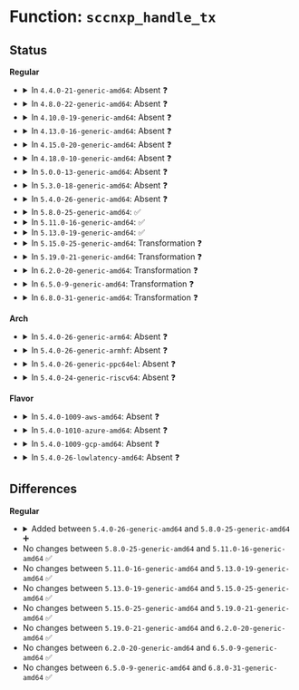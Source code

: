 # Function: <code>sccnxp_handle_tx</code>

## Status
<b>Regular</b>
<ul>
<li>
<details>
<summary>In <code>4.4.0-21-generic-amd64</code>: Absent ❓</summary>

```json
{
  "name": "sccnxp_handle_tx",
  "collision_type": "Unique Static",
  "inline_type": "Full",
  "funcs": [
    {
      "addr": 18446744071584152862,
      "name": "sccnxp_handle_tx",
      "external": false,
      "loc": "drivers/tty/serial/sccnxp.c:409",
      "file": "drivers/tty/serial/sccnxp.c",
      "inline": "not declared, inlined",
      "caller_inline": [
        "drivers/tty/serial/sccnxp.c:sccnxp_handle_events"
      ],
      "caller_func": []
    }
  ],
  "symbols": []
}
```
</details>
</li>
<li>
<details>
<summary>In <code>4.8.0-22-generic-amd64</code>: Absent ❓</summary>

```json
{
  "name": "sccnxp_handle_tx",
  "collision_type": "Unique Static",
  "inline_type": "Full",
  "funcs": [
    {
      "addr": 18446744071584490090,
      "name": "sccnxp_handle_tx",
      "external": false,
      "loc": "drivers/tty/serial/sccnxp.c:409",
      "file": "drivers/tty/serial/sccnxp.c",
      "inline": "not declared, inlined",
      "caller_inline": [
        "drivers/tty/serial/sccnxp.c:sccnxp_handle_events"
      ],
      "caller_func": []
    }
  ],
  "symbols": []
}
```
</details>
</li>
<li>
<details>
<summary>In <code>4.10.0-19-generic-amd64</code>: Absent ❓</summary>

```json
{
  "name": "sccnxp_handle_tx",
  "collision_type": "Unique Static",
  "inline_type": "Full",
  "funcs": [
    {
      "addr": 18446744071584672218,
      "name": "sccnxp_handle_tx",
      "external": false,
      "loc": "drivers/tty/serial/sccnxp.c:409",
      "file": "drivers/tty/serial/sccnxp.c",
      "inline": "not declared, inlined",
      "caller_inline": [
        "drivers/tty/serial/sccnxp.c:sccnxp_handle_events"
      ],
      "caller_func": []
    }
  ],
  "symbols": []
}
```
</details>
</li>
<li>
<details>
<summary>In <code>4.13.0-16-generic-amd64</code>: Absent ❓</summary>

```json
{
  "name": "sccnxp_handle_tx",
  "collision_type": "Unique Static",
  "inline_type": "Full",
  "funcs": [
    {
      "addr": 18446744071584753975,
      "name": "sccnxp_handle_tx",
      "external": false,
      "loc": "drivers/tty/serial/sccnxp.c:409",
      "file": "drivers/tty/serial/sccnxp.c",
      "inline": "not declared, inlined",
      "caller_inline": [
        "drivers/tty/serial/sccnxp.c:sccnxp_handle_events"
      ],
      "caller_func": []
    }
  ],
  "symbols": []
}
```
</details>
</li>
<li>
<details>
<summary>In <code>4.15.0-20-generic-amd64</code>: Absent ❓</summary>

```json
{
  "name": "sccnxp_handle_tx",
  "collision_type": "Unique Static",
  "inline_type": "Full",
  "funcs": [
    {
      "addr": 18446744071585168103,
      "name": "sccnxp_handle_tx",
      "external": false,
      "loc": "drivers/tty/serial/sccnxp.c:405",
      "file": "drivers/tty/serial/sccnxp.c",
      "inline": "not declared, inlined",
      "caller_inline": [
        "drivers/tty/serial/sccnxp.c:sccnxp_handle_events"
      ],
      "caller_func": []
    }
  ],
  "symbols": []
}
```
</details>
</li>
<li>
<details>
<summary>In <code>4.18.0-10-generic-amd64</code>: Absent ❓</summary>

```json
{
  "name": "sccnxp_handle_tx",
  "collision_type": "Unique Static",
  "inline_type": "Full",
  "funcs": [
    {
      "addr": 18446744071585403325,
      "name": "sccnxp_handle_tx",
      "external": false,
      "loc": "drivers/tty/serial/sccnxp.c:405",
      "file": "drivers/tty/serial/sccnxp.c",
      "inline": "not declared, inlined",
      "caller_inline": [
        "drivers/tty/serial/sccnxp.c:sccnxp_handle_events"
      ],
      "caller_func": []
    }
  ],
  "symbols": []
}
```
</details>
</li>
<li>
<details>
<summary>In <code>5.0.0-13-generic-amd64</code>: Absent ❓</summary>

```json
{
  "name": "sccnxp_handle_tx",
  "collision_type": "Unique Static",
  "inline_type": "Full",
  "funcs": [
    {
      "addr": 18446744071585526837,
      "name": "sccnxp_handle_tx",
      "external": false,
      "loc": "drivers/tty/serial/sccnxp.c:444",
      "file": "drivers/tty/serial/sccnxp.c",
      "inline": "not declared, inlined",
      "caller_inline": [
        "drivers/tty/serial/sccnxp.c:sccnxp_handle_events"
      ],
      "caller_func": []
    }
  ],
  "symbols": []
}
```
</details>
</li>
<li>
<details>
<summary>In <code>5.3.0-18-generic-amd64</code>: Absent ❓</summary>

```json
{
  "name": "sccnxp_handle_tx",
  "collision_type": "Unique Static",
  "inline_type": "Full",
  "funcs": [
    {
      "addr": 18446744071585745500,
      "name": "sccnxp_handle_tx",
      "external": false,
      "loc": "drivers/tty/serial/sccnxp.c:444",
      "file": "drivers/tty/serial/sccnxp.c",
      "inline": "not declared, inlined",
      "caller_inline": [
        "drivers/tty/serial/sccnxp.c:sccnxp_handle_events"
      ],
      "caller_func": []
    }
  ],
  "symbols": []
}
```
</details>
</li>
<li>
<details>
<summary>In <code>5.4.0-26-generic-amd64</code>: Absent ❓</summary>

```json
{
  "name": "sccnxp_handle_tx",
  "collision_type": "Unique Static",
  "inline_type": "Full",
  "funcs": [
    {
      "addr": 18446744071585887740,
      "name": "sccnxp_handle_tx",
      "external": false,
      "loc": "drivers/tty/serial/sccnxp.c:444",
      "file": "drivers/tty/serial/sccnxp.c",
      "inline": "not declared, inlined",
      "caller_inline": [
        "drivers/tty/serial/sccnxp.c:sccnxp_handle_events"
      ],
      "caller_func": []
    }
  ],
  "symbols": []
}
```
</details>
</li>
<li>
<details>
<summary>In <code>5.8.0-25-generic-amd64</code>: ✅</summary>

```c
void sccnxp_handle_tx(struct uart_port * port)
```

```json
{
  "name": "sccnxp_handle_tx",
  "collision_type": "Unique Static",
  "inline_type": "No",
  "funcs": [
    {
      "addr": 18446744071586624368,
      "name": "sccnxp_handle_tx",
      "external": false,
      "loc": "drivers/tty/serial/sccnxp.c:440",
      "file": "drivers/tty/serial/sccnxp.c",
      "inline": "seen, unknown",
      "caller_inline": [],
      "caller_func": [
        "drivers/tty/serial/sccnxp.c:sccnxp_handle_events",
        "drivers/tty/serial/sccnxp.c:sccnxp_handle_events"
      ]
    }
  ],
  "symbols": [
    {
      "addr": 18446744071586624368,
      "name": "sccnxp_handle_tx",
      "section": ".text",
      "bind": "STB_LOCAL",
      "size": 701
    }
  ]
}
```
</details>
</li>
<li>
<details>
<summary>In <code>5.11.0-16-generic-amd64</code>: ✅</summary>

```c
void sccnxp_handle_tx(struct uart_port * port)
```

```json
{
  "name": "sccnxp_handle_tx",
  "collision_type": "Unique Static",
  "inline_type": "No",
  "funcs": [
    {
      "addr": 18446744071586733904,
      "name": "sccnxp_handle_tx",
      "external": false,
      "loc": "drivers/tty/serial/sccnxp.c:440",
      "file": "drivers/tty/serial/sccnxp.c",
      "inline": "seen, unknown",
      "caller_inline": [],
      "caller_func": [
        "drivers/tty/serial/sccnxp.c:sccnxp_handle_events",
        "drivers/tty/serial/sccnxp.c:sccnxp_handle_events"
      ]
    }
  ],
  "symbols": [
    {
      "addr": 18446744071586733904,
      "name": "sccnxp_handle_tx",
      "section": ".text",
      "bind": "STB_LOCAL",
      "size": 695
    }
  ]
}
```
</details>
</li>
<li>
<details>
<summary>In <code>5.13.0-19-generic-amd64</code>: ✅</summary>

```c
void sccnxp_handle_tx(struct uart_port * port)
```

```json
{
  "name": "sccnxp_handle_tx",
  "collision_type": "Unique Static",
  "inline_type": "No",
  "funcs": [
    {
      "addr": 18446744071586617536,
      "name": "sccnxp_handle_tx",
      "external": false,
      "loc": "drivers/tty/serial/sccnxp.c:440",
      "file": "drivers/tty/serial/sccnxp.c",
      "inline": "seen, unknown",
      "caller_inline": [],
      "caller_func": [
        "drivers/tty/serial/sccnxp.c:sccnxp_handle_events",
        "drivers/tty/serial/sccnxp.c:sccnxp_handle_events"
      ]
    }
  ],
  "symbols": [
    {
      "addr": 18446744071586617536,
      "name": "sccnxp_handle_tx",
      "section": ".text",
      "bind": "STB_LOCAL",
      "size": 691
    }
  ]
}
```
</details>
</li>
<li>
<details>
<summary>In <code>5.15.0-25-generic-amd64</code>: Transformation ❓</summary>

```c
void sccnxp_handle_tx(struct uart_port * port)
```

```json
{
  "name": "sccnxp_handle_tx",
  "collision_type": "Unique Static",
  "inline_type": "No",
  "funcs": [
    {
      "addr": 0,
      "name": "sccnxp_handle_tx",
      "external": false,
      "loc": "drivers/tty/serial/sccnxp.c:440",
      "file": "drivers/tty/serial/sccnxp.c",
      "inline": "seen, unknown",
      "caller_inline": [],
      "caller_func": [
        "drivers/tty/serial/sccnxp.c:sccnxp_handle_events"
      ]
    }
  ],
  "symbols": [
    {
      "addr": 18446744071587164384,
      "name": "sccnxp_handle_tx",
      "section": ".text",
      "bind": "STB_LOCAL",
      "size": 434
    },
    {
      "addr": 18446744071592453764,
      "name": "sccnxp_handle_tx.cold",
      "section": ".text",
      "bind": "STB_LOCAL",
      "size": 21
    }
  ]
}
```
</details>
</li>
<li>
<details>
<summary>In <code>5.19.0-21-generic-amd64</code>: Transformation ❓</summary>

```c
void sccnxp_handle_tx(struct uart_port * port)
```

```json
{
  "name": "sccnxp_handle_tx",
  "collision_type": "Unique Static",
  "inline_type": "No",
  "funcs": [
    {
      "addr": 0,
      "name": "sccnxp_handle_tx",
      "external": false,
      "loc": "drivers/tty/serial/sccnxp.c:440",
      "file": "drivers/tty/serial/sccnxp.c",
      "inline": "seen, unknown",
      "caller_inline": [],
      "caller_func": [
        "drivers/tty/serial/sccnxp.c:sccnxp_handle_events"
      ]
    }
  ],
  "symbols": [
    {
      "addr": 18446744071588475424,
      "name": "sccnxp_handle_tx",
      "section": ".text",
      "bind": "STB_LOCAL",
      "size": 484
    },
    {
      "addr": 18446744071594322112,
      "name": "sccnxp_handle_tx.cold",
      "section": ".text",
      "bind": "STB_LOCAL",
      "size": 21
    }
  ]
}
```
</details>
</li>
<li>
<details>
<summary>In <code>6.2.0-20-generic-amd64</code>: Transformation ❓</summary>

```c
void sccnxp_handle_tx(struct uart_port * port)
```

```json
{
  "name": "sccnxp_handle_tx",
  "collision_type": "Unique Static",
  "inline_type": "No",
  "funcs": [
    {
      "addr": 0,
      "name": "sccnxp_handle_tx",
      "external": false,
      "loc": "drivers/tty/serial/sccnxp.c:440",
      "file": "drivers/tty/serial/sccnxp.c",
      "inline": "seen, unknown",
      "caller_inline": [],
      "caller_func": [
        "drivers/tty/serial/sccnxp.c:sccnxp_handle_events"
      ]
    }
  ],
  "symbols": [
    {
      "addr": 18446744071589909936,
      "name": "sccnxp_handle_tx",
      "section": ".text",
      "bind": "STB_LOCAL",
      "size": 491
    },
    {
      "addr": 18446744071596237587,
      "name": "sccnxp_handle_tx.cold",
      "section": ".text",
      "bind": "STB_LOCAL",
      "size": 21
    }
  ]
}
```
</details>
</li>
<li>
<details>
<summary>In <code>6.5.0-9-generic-amd64</code>: Transformation ❓</summary>

```c
void sccnxp_handle_tx(struct uart_port * port)
```

```json
{
  "name": "sccnxp_handle_tx",
  "collision_type": "Unique Static",
  "inline_type": "No",
  "funcs": [
    {
      "addr": 0,
      "name": "sccnxp_handle_tx",
      "external": false,
      "loc": "drivers/tty/serial/sccnxp.c:440",
      "file": "drivers/tty/serial/sccnxp.c",
      "inline": "seen, unknown",
      "caller_inline": [],
      "caller_func": [
        "drivers/tty/serial/sccnxp.c:sccnxp_handle_events"
      ]
    }
  ],
  "symbols": [
    {
      "addr": 18446744071590219056,
      "name": "sccnxp_handle_tx",
      "section": ".text",
      "bind": "STB_LOCAL",
      "size": 498
    },
    {
      "addr": 18446744071596765754,
      "name": "sccnxp_handle_tx.cold",
      "section": ".text",
      "bind": "STB_LOCAL",
      "size": 42
    }
  ]
}
```
</details>
</li>
<li>
<details>
<summary>In <code>6.8.0-31-generic-amd64</code>: Transformation ❓</summary>

```c
void sccnxp_handle_tx(struct uart_port * port)
```

```json
{
  "name": "sccnxp_handle_tx",
  "collision_type": "Unique Static",
  "inline_type": "No",
  "funcs": [
    {
      "addr": 0,
      "name": "sccnxp_handle_tx",
      "external": false,
      "loc": "drivers/tty/serial/sccnxp.c:439",
      "file": "drivers/tty/serial/sccnxp.c",
      "inline": "seen, unknown",
      "caller_inline": [],
      "caller_func": [
        "drivers/tty/serial/sccnxp.c:sccnxp_handle_events"
      ]
    }
  ],
  "symbols": [
    {
      "addr": 18446744071590559776,
      "name": "sccnxp_handle_tx",
      "section": ".text",
      "bind": "STB_LOCAL",
      "size": 498
    },
    {
      "addr": 18446744071597674387,
      "name": "sccnxp_handle_tx.cold",
      "section": ".text",
      "bind": "STB_LOCAL",
      "size": 42
    }
  ]
}
```
</details>
</li>
</ul>
<b>Arch</b>
<ul>
<li>
<details>
<summary>In <code>5.4.0-26-generic-arm64</code>: Absent ❓</summary>

```json
{
  "name": "sccnxp_handle_tx",
  "collision_type": "Unique Static",
  "inline_type": "Full",
  "funcs": [
    {
      "addr": 18446603336498674900,
      "name": "sccnxp_handle_tx",
      "external": false,
      "loc": "drivers/tty/serial/sccnxp.c:444",
      "file": "drivers/tty/serial/sccnxp.c",
      "inline": "not declared, inlined",
      "caller_inline": [
        "drivers/tty/serial/sccnxp.c:sccnxp_handle_events"
      ],
      "caller_func": []
    }
  ],
  "symbols": []
}
```
</details>
</li>
<li>
<details>
<summary>In <code>5.4.0-26-generic-armhf</code>: Absent ❓</summary>

```json
{
  "name": "sccnxp_handle_tx",
  "collision_type": "Unique Static",
  "inline_type": "Full",
  "funcs": [
    {
      "addr": 3231295976,
      "name": "sccnxp_handle_tx",
      "external": false,
      "loc": "drivers/tty/serial/sccnxp.c:444",
      "file": "drivers/tty/serial/sccnxp.c",
      "inline": "not declared, inlined",
      "caller_inline": [
        "drivers/tty/serial/sccnxp.c:sccnxp_handle_events"
      ],
      "caller_func": []
    }
  ],
  "symbols": []
}
```
</details>
</li>
<li>
<details>
<summary>In <code>5.4.0-26-generic-ppc64el</code>: Absent ❓</summary>

```json
{
  "name": "sccnxp_handle_tx",
  "collision_type": "Unique Static",
  "inline_type": "Full",
  "funcs": [
    {
      "addr": 13835058055291850496,
      "name": "sccnxp_handle_tx",
      "external": false,
      "loc": "drivers/tty/serial/sccnxp.c:444",
      "file": "drivers/tty/serial/sccnxp.c",
      "inline": "not declared, inlined",
      "caller_inline": [
        "drivers/tty/serial/sccnxp.c:sccnxp_handle_events"
      ],
      "caller_func": []
    }
  ],
  "symbols": []
}
```
</details>
</li>
<li>
<details>
<summary>In <code>5.4.0-24-generic-riscv64</code>: Absent ❓</summary>

```json
{
  "name": "sccnxp_handle_tx",
  "collision_type": "Unique Static",
  "inline_type": "Full",
  "funcs": [
    {
      "addr": 18446743936276219618,
      "name": "sccnxp_handle_tx",
      "external": false,
      "loc": "drivers/tty/serial/sccnxp.c:444",
      "file": "drivers/tty/serial/sccnxp.c",
      "inline": "not declared, inlined",
      "caller_inline": [
        "drivers/tty/serial/sccnxp.c:sccnxp_handle_events"
      ],
      "caller_func": []
    }
  ],
  "symbols": []
}
```
</details>
</li>
</ul>
<b>Flavor</b>
<ul>
<li>
<details>
<summary>In <code>5.4.0-1009-aws-amd64</code>: Absent ❓</summary>

```json
{
  "name": "sccnxp_handle_tx",
  "collision_type": "Unique Static",
  "inline_type": "Full",
  "funcs": [
    {
      "addr": 18446744071585648732,
      "name": "sccnxp_handle_tx",
      "external": false,
      "loc": "drivers/tty/serial/sccnxp.c:444",
      "file": "drivers/tty/serial/sccnxp.c",
      "inline": "not declared, inlined",
      "caller_inline": [
        "drivers/tty/serial/sccnxp.c:sccnxp_handle_events"
      ],
      "caller_func": []
    }
  ],
  "symbols": []
}
```
</details>
</li>
<li>
<details>
<summary>In <code>5.4.0-1010-azure-amd64</code>: Absent ❓</summary>

```json
{
  "name": "sccnxp_handle_tx",
  "collision_type": "Unique Static",
  "inline_type": "Full",
  "funcs": [
    {
      "addr": 18446744071585513804,
      "name": "sccnxp_handle_tx",
      "external": false,
      "loc": "drivers/tty/serial/sccnxp.c:444",
      "file": "drivers/tty/serial/sccnxp.c",
      "inline": "not declared, inlined",
      "caller_inline": [
        "drivers/tty/serial/sccnxp.c:sccnxp_handle_events"
      ],
      "caller_func": []
    }
  ],
  "symbols": []
}
```
</details>
</li>
<li>
<details>
<summary>In <code>5.4.0-1009-gcp-amd64</code>: Absent ❓</summary>

```json
{
  "name": "sccnxp_handle_tx",
  "collision_type": "Unique Static",
  "inline_type": "Full",
  "funcs": [
    {
      "addr": 18446744071585838140,
      "name": "sccnxp_handle_tx",
      "external": false,
      "loc": "drivers/tty/serial/sccnxp.c:444",
      "file": "drivers/tty/serial/sccnxp.c",
      "inline": "not declared, inlined",
      "caller_inline": [
        "drivers/tty/serial/sccnxp.c:sccnxp_handle_events"
      ],
      "caller_func": []
    }
  ],
  "symbols": []
}
```
</details>
</li>
<li>
<details>
<summary>In <code>5.4.0-26-lowlatency-amd64</code>: Absent ❓</summary>

```json
{
  "name": "sccnxp_handle_tx",
  "collision_type": "Unique Static",
  "inline_type": "Full",
  "funcs": [
    {
      "addr": 18446744071585945756,
      "name": "sccnxp_handle_tx",
      "external": false,
      "loc": "drivers/tty/serial/sccnxp.c:444",
      "file": "drivers/tty/serial/sccnxp.c",
      "inline": "not declared, inlined",
      "caller_inline": [
        "drivers/tty/serial/sccnxp.c:sccnxp_handle_events"
      ],
      "caller_func": []
    }
  ],
  "symbols": []
}
```
</details>
</li>
</ul>

## Differences
<b>Regular</b>
<ul>
<li>
<details>
<summary>Added between <code>5.4.0-26-generic-amd64</code> and <code>5.8.0-25-generic-amd64</code> ➕</summary>

```c
void sccnxp_handle_tx(struct uart_port * port)
```
</details>
</li>
<li>
No changes between <code>5.8.0-25-generic-amd64</code> and <code>5.11.0-16-generic-amd64</code> ✅
</li>
<li>
No changes between <code>5.11.0-16-generic-amd64</code> and <code>5.13.0-19-generic-amd64</code> ✅
</li>
<li>
No changes between <code>5.13.0-19-generic-amd64</code> and <code>5.15.0-25-generic-amd64</code> ✅
</li>
<li>
No changes between <code>5.15.0-25-generic-amd64</code> and <code>5.19.0-21-generic-amd64</code> ✅
</li>
<li>
No changes between <code>5.19.0-21-generic-amd64</code> and <code>6.2.0-20-generic-amd64</code> ✅
</li>
<li>
No changes between <code>6.2.0-20-generic-amd64</code> and <code>6.5.0-9-generic-amd64</code> ✅
</li>
<li>
No changes between <code>6.5.0-9-generic-amd64</code> and <code>6.8.0-31-generic-amd64</code> ✅
</li>
</ul>

